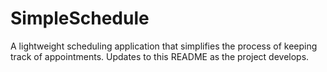# SimpleSchedule

A lightweight scheduling application that simplifies the process of keeping track of appointments. Updates to this README as the project develops.